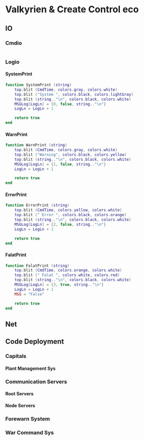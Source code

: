 # Valkyrien & Create Control eco

## IO

### Cmdio

```Lua

```

### Logio

#### SystemPrint

```Lua
function SystemPrint (string)
    top.blit (CmdTime, colors.gray, colors.white)
    top.blit ("System ", colors.black, colors.lightGray)
    top.blit (string.."\n", colors.black, colors.white)
    MSGLog[LogLn] = {0, false, string.."\n"}
    LogLn = LogLn + 1

    return true
end
```

#### WarnPrint

```Lua
function WarnPrint (string)
    top.blit (CmdTime, colors.gray, colors.white)
    top.blit ("Warning", colors.black, colors.yellow)
    top.blit (string.."\n", colors.black, colors.white)
    MSGLog[LogLn] = {1, false, string.."\n"}
    LogLn = LogLn + 1

    return true
end
```

#### ErrorPrint

```Lua
function ErrorPrint (string)
    top.blit (CmdTime, colors.yellow, colors.white)
    top.blit (" Error ", colors.black, colors.orange)
    top.blit (string.."\n", colors.black, colors.white)
    MSGLog[LogLn] = {2, false, string.."\n"}
    LogLn = LogLn + 1

    return true
end
```

#### FalatPrint

```Lua
function FalatPrint (string)
    top.blit (CmdTime, colors.orange, colors.white)
    top.blit (" Falat ", colors.white, colors.red)
    top.blit (string.."\n", colors.black, colors.white)
    MSGLog[LogLn] = {3, true, string.."\n"}
    LogLn = LogLn + 1
    MSG = "False"

    return true
end
```

## Net

## Code Deployment

### Capitals

#### Plant Management Sys

### Communication Servers

#### Root Servers

#### Node Servers


### Forewarn System

### War Command Sys
